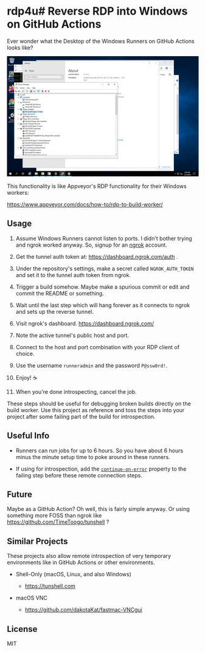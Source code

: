 # rdp4u# Reverse RDP into Windows on GitHub Actions

Ever wonder what the Desktop of the Windows Runners on GitHub Actions looks like?

![Screenshot](screenshot.png)

This functionality is like Appveyor's RDP functionality for their Windows workers:

https://www.appveyor.com/docs/how-to/rdp-to-build-worker/

## Usage

1. Assume Windows Runners cannot listen to ports. I didn't bother trying and ngrok worked anyway. So, signup for an [ngrok] account.

2. Get the tunnel auth token at: https://dashboard.ngrok.com/auth .

3. Under the repository's settings, make a secret called `NGROK_AUTH_TOKEN` and set it to the tunnel auth token from ngrok.

4. Trigger a build somehow. Maybe make a spurious commit or edit and commit the README or something.

5. Wait until the last step which will hang forever as it connects to ngrok and sets up the reverse tunnel.

6. Visit ngrok's dashboard. https://dashboard.ngrok.com/

7. Note the active tunnel's public host and port.

8. Connect to the host and port combination with your RDP client of choice.

9. Use the username `runneradmin` and the password `P@ssw0rd!`.

10. Enjoy! ☕

11. When you're done introspecting, cancel the job.

These steps should be useful for debugging broken builds directly on the build worker. Use this project as reference and toss the steps into your project after some failing part of the build for introspection.

## Useful Info

* Runners can run jobs for up to 6 hours. So you have about 6 hours minus the minute setup time to poke around in these runners.

* If using for introspection, add the [`continue-on-error`](https://help.github.com/en/actions/automating-your-workflow-with-github-actions/workflow-syntax-for-github-actions) property to the failing step before these remote connection steps.

## Future

Maybe as a GitHub Action? Oh well, this is fairly simple anyway. Or using something more FOSS than ngrok like https://github.com/TimeToogo/tunshell ?

## Similar Projects

These projects also allow remote introspection of very temporary environments like in GitHub Actions or other environments. 

* Shell-Only (macOS, Linux, and also Windows)

  * https://tunshell.com

* macOS VNC

  * https://github.com/dakotaKat/fastmac-VNCgui

## License

MIT

[ngrok]: https://ngrok.com/
